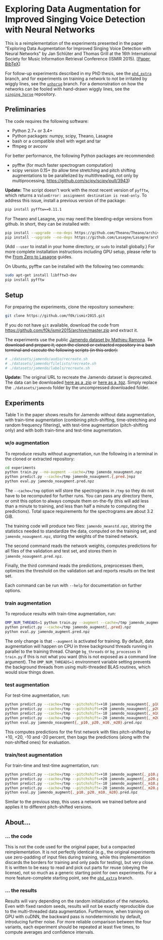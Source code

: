 Exploring Data Augmentation for Improved Singing Voice Detection with Neural Networks
=====================================================================================

This is a reimplementation of the experiments presented in the paper "Exploring
Data Augmentation for Improved Singing Voice Detection with Neural Networks" by
Jan Schlüter and Thomas Grill at the 16th International Society for Music
Information Retrieval Conference (ISMIR 2015).
[[Paper](http://ofai.at/~jan.schlueter/pubs/2015_ismir.pdf),
[BibTeX](http://ofai.at/~jan.schlueter/pubs/2015_ismir.bib)]

For follow-up experiments described in my PhD thesis, see the
[`phd_extra`](//github.com/f0k/ismir2015/tree/phd_extra) branch, and for
experiments on training a network to not be irritated by wiggly lines, see the
[`unhorse`](//github.com/f0k/ismir2015/tree/unhorse) branch. For a
demonstration on how the networks can be fooled with hand-drawn wiggly lines,
see the [`singing_horse`](//github.com/f0k/singing_horse) repository.


Preliminaries
-------------

The code requires the following software:
* Python 2.7+ or 3.4+
* Python packages: numpy, scipy, Theano, Lasagne
* bash or a compatible shell with wget and tar
* ffmpeg or avconv

For better performance, the following Python packages are recommended:
* pyfftw (for much faster spectrogram computation)
* scipy version 0.15+ (to allow time stretching and pitch shifting
  augmentations to be parallelized by multithreading, not only by
  multiprocessing, https://github.com/scipy/scipy/pull/3943)

 **Update:** The script doesn't work with the most recent version of `pyfftw`, which returns a `ValueError: assignment destination is read-only`. To address this issue, install a previous version of the package:
 ```bash
pip install pyfftw==0.11.1
 ```

For Theano and Lasagne, you may need the bleeding-edge versions from github.
In short, they can be installed with:
```bash
pip install --upgrade --no-deps https://github.com/Theano/Theano/archive/master.zip
pip install --upgrade --no-deps https://github.com/Lasagne/Lasagne/archive/master.zip
```
(Add `--user` to install in your home directory, or `sudo` to install globally.)
For more complete installation instructions including GPU setup, please refer
to the [From Zero to Lasagne](https://github.com/Lasagne/Lasagne/wiki/From-Zero-to-Lasagne)
guides.

On Ubuntu, pyfftw can be installed with the following two commands:
```bash
sudo apt-get install libfftw3-dev
pip install pyfftw
```


Setup
-----

For preparing the experiments, clone the repository somewhere:
```bash
git clone https://github.com/f0k/ismir2015.git
```
If you do not have `git` available, download the code from
https://github.com/f0k/ismir2015/archive/master.zip and extract it.

The experiments use the public [Jamendo dataset by Mathieu Ramona](www.mathieuramona.com/wp/data/jamendo/).
~~To download and prepare it, open the cloned or extracted repository in a~~
~~bash terminal and execute the following scripts (in this order):~~
```bash
# ./datasets/jamendo/audio/recreate.sh
# ./datasets/jamendo/filelists/recreate.sh
# ./datasets/jamendo/labels/recreate.sh
```
**Update:** The original URL to recreate the Jamendo dataset is deprecated. The data can be downloaded [here as a .zip](https://zenodo.org/record/2585988) or [here as a .tgz](https://jobim.ofai.at/download/jamendo.tgz). Simply replace the `./datasets/jamendo` folder by the uncompressed downloaded folder.


Experiments
-----------

Table 1 in the paper shows results for Jamendo without data augmentation,
with train-time augmentation (combining pitch-shifting, time-stretching and
random frequency filtering), with test-time augmentation (pitch-shifting only)
and with both train-time and test-time augmentation.

### w/o augmentation

To reproduce results without augmentation, run the following in a terminal in
the cloned or extracted repository:
```bash
cd experiments
python train.py --no-augment --cache=/tmp jamendo_noaugment.npz
python predict.py --cache=/tmp jamendo_noaugment.{,pred.}npz
python eval.py jamendo_noaugment.pred.npz
```
The `--cache=/tmp` option will store the spectrograms in `/tmp` so they do not
have to be recomputed for further runs. You can pass any directory there, or
omit this option to always compute them on-the-fly (this will add less than a
minute to training, and less than half a minute to computing the predictions).
Total space requirements for the spectrograms are about 3.2 GiB.

The training code will produce two files: `jamendo_meanstd.npz`, storing the
statistics needed to standardize the data, computed on the training set, and
`jamendo_noaugment.npz`, storing the weights of the trained network.

The second command reads the network weights, computes predictions for all
files of the validation and test set, and stores them in
`jamendo_noaugment.pred.npz`.

Finally, the third command reads the predictions, preprocesses them, optimizes
the threshold on the validation set and reports results on the test set.

Each command can be run with `--help` for documentation on further options.

### train augmentation

To reproduce results with train-time augmentation, run:
```bash
OMP_NUM_THREADS=1 python train.py --augment --cache=/tmp jamendo_augment.npz
python predict.py --cache=/tmp jamendo_augment{,.pred}.npz
python eval.py jamendo_augment.pred.npz
```

The only change is that `--augment` is activated for training. By default, data
augmentation will happen on CPU in three background threads running in parallel
to the training thread. Change `bg_threads` or `bg_processes` in `train.py` if
this is not what you want (this is not exposed as a command line argument). The
`OMP_NUM_THREADS=1` environment variable setting prevents the background
threads from using multi-threaded BLAS routines, which would slow things down.

### test augmentation

For test-time augmentation, run:
```bash
python predict.py --cache=/tmp --pitchshift=+10 jamendo_noaugment{,_p10.pred}.npz
python predict.py --cache=/tmp --pitchshift=+20 jamendo_noaugment{,_p20.pred}.npz
python predict.py --cache=/tmp --pitchshift=-10 jamendo_noaugment{,_m10.pred}.npz
python predict.py --cache=/tmp --pitchshift=-20 jamendo_noaugment{,_m20.pred}.npz
python eval.py jamendo_noaugment{,_p10,_p20,_m10,_m20}.pred.npz
```

This computes predictions for the first network with files pitch-shifted by
+10, +20, -10 and -20 percent, then bags the predictions (along with the
non-shifted ones) for evaluation.

### train/test augmentation

For train-time and test-time augmentation, run:
```bash
python predict.py --cache=/tmp --pitchshift=+10 jamendo_augment{,_p10.pred}.npz
python predict.py --cache=/tmp --pitchshift=+20 jamendo_augment{,_p20.pred}.npz
python predict.py --cache=/tmp --pitchshift=-10 jamendo_augment{,_m10.pred}.npz
python predict.py --cache=/tmp --pitchshift=-20 jamendo_augment{,_m20.pred}.npz
python eval.py jamendo_augment{,_p10,_p20,_m10,_m20}.pred.npz
```

Similar to the previous step, this uses a network we trained before and
applies it to different pitch-shifted versions.


About...
--------

### ... the code

This is not the code used for the original paper, but a compacted
reimplementation. It is not perfectly identical (e.g., the original experiments
use zero-padding of input files during training, while this implementation
discards the borders for training and only pads for testing), but very close.
It is written to be easy to read and pick out parts for reuse (obeying the
license), not so much as a generic starting point for own experiments.
For a more feature-complete starting point, see the
[`phd_extra`](//github.com/f0k/ismir2015/tree/phd_extra) branch.

### ... the results

Results will vary depending on the random initialization of the networks. Even
with fixed random seeds, results will not be exactly reproducible due to the
multi-threaded data augmentation. Furthermore, when training on GPU with cuDNN,
the backward pass is nondeterministic by default, introducing further noise.
For more reliable comparison between the four variants, each experiment should
be repeated at least five times, to compute averages and confidence intervals.
